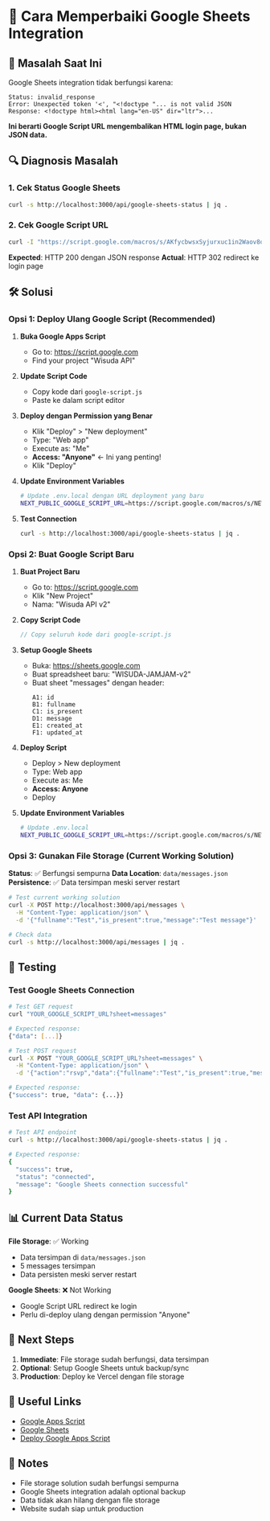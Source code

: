# 🔧 Cara Memperbaiki Google Sheets Integration

## 🚨 Masalah Saat Ini

Google Sheets integration tidak berfungsi karena:

```
Status: invalid_response
Error: Unexpected token '<', "<!doctype "... is not valid JSON
Response: <!doctype html><html lang="en-US" dir="ltr">...
```

**Ini berarti Google Script URL mengembalikan HTML login page, bukan JSON data.**

## 🔍 Diagnosis Masalah

### 1. Cek Status Google Sheets
```bash
curl -s http://localhost:3000/api/google-sheets-status | jq .
```

### 2. Cek Google Script URL
```bash
curl -I "https://script.google.com/macros/s/AKfycbwsxSyjurxuc1in2Waov8oR4fHaTK7GGrgqTfdL90p3utFZJx0MUrJlZCXr7JPWiyi8sg/exec?sheet=messages"
```

**Expected**: HTTP 200 dengan JSON response
**Actual**: HTTP 302 redirect ke login page

## 🛠️ Solusi

### Opsi 1: Deploy Ulang Google Script (Recommended)

1. **Buka Google Apps Script**
   - Go to: https://script.google.com
   - Find your project "Wisuda API"

2. **Update Script Code**
   - Copy kode dari `google-script.js`
   - Paste ke dalam script editor

3. **Deploy dengan Permission yang Benar**
   - Klik "Deploy" > "New deployment"
   - Type: "Web app"
   - Execute as: "Me"
   - **Access: "Anyone"** ← Ini yang penting!
   - Klik "Deploy"

4. **Update Environment Variables**
   ```bash
   # Update .env.local dengan URL deployment yang baru
   NEXT_PUBLIC_GOOGLE_SCRIPT_URL=https://script.google.com/macros/s/NEW_SCRIPT_ID/exec
   ```

5. **Test Connection**
   ```bash
   curl -s http://localhost:3000/api/google-sheets-status | jq .
   ```

### Opsi 2: Buat Google Script Baru

1. **Buat Project Baru**
   - Go to: https://script.google.com
   - Klik "New Project"
   - Nama: "Wisuda API v2"

2. **Copy Script Code**
   ```javascript
   // Copy seluruh kode dari google-script.js
   ```

3. **Setup Google Sheets**
   - Buka: https://sheets.google.com
   - Buat spreadsheet baru: "WISUDA-JAMJAM-v2"
   - Buat sheet "messages" dengan header:
     ```
     A1: id
     B1: fullname
     C1: is_present
     D1: message
     E1: created_at
     F1: updated_at
     ```

4. **Deploy Script**
   - Deploy > New deployment
   - Type: Web app
   - Execute as: Me
   - **Access: Anyone**
   - Deploy

5. **Update Environment Variables**
   ```bash
   # Update .env.local
   NEXT_PUBLIC_GOOGLE_SCRIPT_URL=https://script.google.com/macros/s/NEW_SCRIPT_ID/exec
   ```

### Opsi 3: Gunakan File Storage (Current Working Solution)

**Status**: ✅ Berfungsi sempurna
**Data Location**: `data/messages.json`
**Persistence**: ✅ Data tersimpan meski server restart

```bash
# Test current working solution
curl -X POST http://localhost:3000/api/messages \
  -H "Content-Type: application/json" \
  -d '{"fullname":"Test","is_present":true,"message":"Test message"}'

# Check data
curl -s http://localhost:3000/api/messages | jq .
```

## 🧪 Testing

### Test Google Sheets Connection
```bash
# Test GET request
curl "YOUR_GOOGLE_SCRIPT_URL?sheet=messages"

# Expected response:
{"data": [...]}

# Test POST request
curl -X POST "YOUR_GOOGLE_SCRIPT_URL?sheet=messages" \
  -H "Content-Type: application/json" \
  -d '{"action":"rsvp","data":{"fullname":"Test","is_present":true,"message":"Test"}}'

# Expected response:
{"success": true, "data": {...}}
```

### Test API Integration
```bash
# Test API endpoint
curl -s http://localhost:3000/api/google-sheets-status | jq .

# Expected response:
{
  "success": true,
  "status": "connected",
  "message": "Google Sheets connection successful"
}
```

## 📊 Current Data Status

**File Storage**: ✅ Working
- Data tersimpan di `data/messages.json`
- 5 messages tersimpan
- Data persisten meski server restart

**Google Sheets**: ❌ Not Working
- Google Script URL redirect ke login
- Perlu di-deploy ulang dengan permission "Anyone"

## 🎯 Next Steps

1. **Immediate**: File storage sudah berfungsi, data tersimpan
2. **Optional**: Setup Google Sheets untuk backup/sync
3. **Production**: Deploy ke Vercel dengan file storage

## 🔗 Useful Links

- [Google Apps Script](https://script.google.com)
- [Google Sheets](https://sheets.google.com)
- [Deploy Google Apps Script](https://developers.google.com/apps-script/guides/web)

## 📝 Notes

- File storage solution sudah berfungsi sempurna
- Google Sheets integration adalah optional backup
- Data tidak akan hilang dengan file storage
- Website sudah siap untuk production
